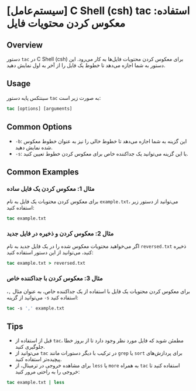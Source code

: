 # [سیستم‌عامل] C Shell (csh) tac استفاده: معکوس کردن محتویات فایل

## Overview
دستور `tac` در C Shell (csh) برای معکوس کردن محتویات فایل‌ها به کار می‌رود. این دستور به شما اجازه می‌دهد تا خطوط یک فایل را از آخر به اول نمایش دهید.

## Usage
سینتکس پایه دستور `tac` به صورت زیر است:

```csh
tac [options] [arguments]
```

## Common Options
- `-b`: این گزینه به شما اجازه می‌دهد تا خطوط خالی را نیز به عنوان خطوط معکوس شده نمایش دهید.
- `-s`: با این گزینه می‌توانید یک جداکننده خاص برای معکوس کردن خطوط تعیین کنید.

## Common Examples
### مثال 1: معکوس کردن یک فایل ساده
برای معکوس کردن محتویات یک فایل به نام `example.txt`، می‌توانید از دستور زیر استفاده کنید:

```csh
tac example.txt
```

### مثال 2: معکوس کردن و ذخیره در فایل جدید
اگر می‌خواهید محتویات معکوس شده را در یک فایل جدید به نام `reversed.txt` ذخیره کنید، می‌توانید از این دستور استفاده کنید:

```csh
tac example.txt > reversed.txt
```

### مثال 3: معکوس کردن با جداکننده خاص
برای معکوس کردن محتویات یک فایل با استفاده از یک جداکننده خاص، به عنوان مثال `,`، می‌توانید از گزینه `-s` استفاده کنید:

```csh
tac -s ',' example.txt
```

## Tips
- قبل از استفاده از `tac`، مطمئن شوید که فایل مورد نظر وجود دارد تا از بروز خطا جلوگیری کنید.
- می‌توانید از `tac` در ترکیب با دیگر دستورات مانند `grep` یا `sort` برای پردازش‌های پیچیده‌تر استفاده کنید.
- برای مشاهده خروجی در ترمینال، از `less` یا `more` به همراه `tac` استفاده کنید تا خروجی را به راحتی مرور کنید:

```csh
tac example.txt | less
```